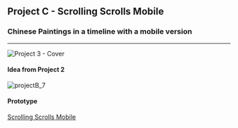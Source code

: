 ## Project C - Scrolling Scrolls Mobile
### Chinese Paintings in a timeline with a mobile version
--------
![Project 3 - Cover](https://user-images.githubusercontent.com/6037803/145757986-83ef3e8f-15fe-4efa-a483-94295a8c14cb.png)


#### Idea from Project 2
![projectB_7](https://user-images.githubusercontent.com/6037803/145757759-ce5dab56-291b-488b-86c4-5a5a9e2dcdce.jpg)

#### Prototype
[Scrolling Scrolls Mobile](https://zorawan.github.io/MajorStudio1/ProjectC/index_m.html)
